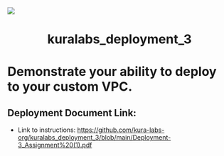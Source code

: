 <img src="https://github.com/kura-labs-org/kuralabs_deployment_1/blob/main/Kuralogo.png">
<h1 align="center">kuralabs_deployment_3<h1> 

Demonstrate your ability to deploy to your custom VPC.

## Deployment Document Link:
-  Link to instructions: https://github.com/kura-labs-org/kuralabs_deployment_3/blob/main/Deployment-3_Assignment%20(1).pdf
